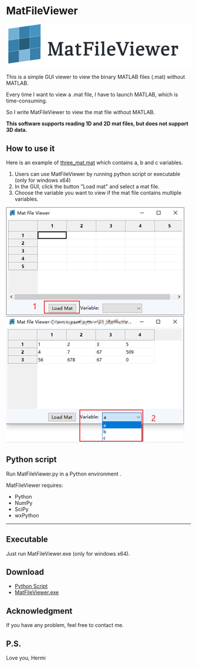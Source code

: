 # MatFileViewer
![](https://github.com/worlddatong/MatFileViewer/blob/main/imgs/3.png)

This is a simple GUI viewer to view the binary MATLAB files (.mat) without MATLAB.

Every time I want to view a .mat file, I have to launch MATLAB, which is time-consuming.

So I write MatFileViewer to view the mat file without MATLAB.

**This software supports reading 1D and 2D mat files, but does not support 3D data.**

## How to use it
Here is an example of  [three_mat.mat](https://github.com/worlddatong/MatFileViewer/blob/main/TestData/three_mat.mat) which contains a, b and c variables.

1. Users can use MatFileViewer by running python script or executable  (only for windows x64)
2. In the GUI, click the button "Load mat" and select a mat file.
3. Choose the variable you want to view if the mat file contains multiple variables.

![](https://github.com/worlddatong/MatFileViewer/blob/main/imgs/4.png)
![](https://github.com/worlddatong/MatFileViewer/blob/main/imgs/6.png)

## Python script
Run MatFileViewer.py in a Python environment .

MatFileViewer requires:

- Python 
- NumPy 
- SciPy 
- wxPython
--------------------------

## Executable 
Just run MatFileViewer.exe (only for windows x64).

## Download
- [Python Script](https://github.com/worlddatong/MatFileViewer/blob/main/Script/MatFileViewer.py)
- [MatFileViewer.exe](https://github.com/worlddatong/MatFileViewer/releases)

## Acknowledgment
If you have any problem, feel free to contact me.


## P.S.
Love you, Hermi
